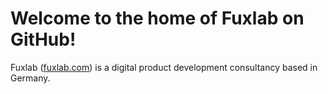 # Welcome to the home of Fuxlab on GitHub!

Fuxlab ([fuxlab.com](https://fuxlab.com)) is a digital product development consultancy based in Germany.
